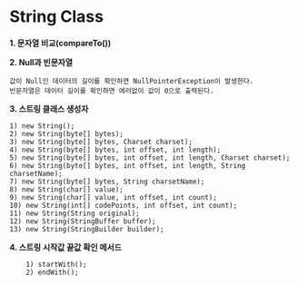 # String Class

<b>1. 문자열 비교(compareTo())</b>

<b>2. Null과 빈문자열</b>
    
    값이 Null인 데이터의 길이를 확인하면 NullPointerException이 발생한다. 
    빈문자열은 데이터 길이를 확인하면 에러없이 값이 0으로 출력된다.
<b>3. 스트링 클래스 생성자</b>
    
    1) new String();
    2) new String(byte[] bytes);
    3) new String(byte[] bytes, Charset charset);
    4) new String(byte[] bytes, int offset, int length);
    5) new String(byte[] bytes, int offset, int length, Charset charset);
    6) new String(byte[] bytes, int offset, int length, String charsetName);
    7) new String(byte[] bytes, String charsetName);
    8) new String(char[] value);
    9) new String(char[] value, int offset, int count);
    10) new String(int[] codePoints, int offset, int count);
    11) new String(String original);
    12) new String(StringBuffer buffer);
    13) new String(StringBuilder builder);

<b>4. 스트링 시작값 끝값 확인 메서드</b>
        
        1) startWith();
        2) endWith();